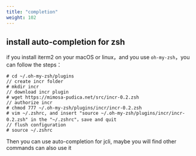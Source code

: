 ```yaml
---
title: "completion"
weight: 102
---
```


## install auto-completion for zsh

if you install iterm2 on your macOS or linux，and you use `oh-my-zsh`，you can follow the steps：

```
# cd ~/.oh-my-zsh/plugins
// create incr folder
# mkdir incr
// download incr plugin
# wget https://mimosa-pudica.net/src/incr-0.2.zsh
// authorize incr 
# chmod 777 ~/.oh-my-zsh/plugins/incr/incr-0.2.zsh
# vim ~/.zshrc, and insert "source ~/.oh-my-zsh/plugins/incr/incr-0.2.zsh" in the "~/.zshrc"，save and quit
// flush configuration
# source ~/.zshrc
```

Then you can use auto-completion for jcli, maybe you will find other commands can also use it
